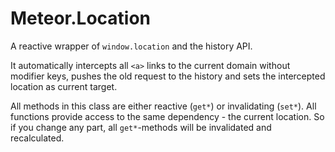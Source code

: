 Meteor.Location
==============
A reactive wrapper of `window.location` and the history API.

It automatically intercepts all `<a>` links to the current domain without modifier keys, pushes the old request to the history and sets the intercepted location as current target.

All methods in this class are either  reactive (`get*`) or invalidating (`set*`). All functions provide access to the same dependency - the current location. So if you change any part, all `get*`-methods will be invalidated and recalculated.
